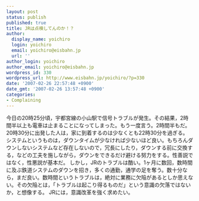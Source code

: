 ```yaml
---
layout: post
status: publish
published: true
title: JRは点検してんのか！？
author:
  display_name: yoichiro
  login: yoichiro
  email: yoichiro@eisbahn.jp
  url: ''
author_login: yoichiro
author_email: yoichiro@eisbahn.jp
wordpress_id: 330
wordpress_url: http://www.eisbahn.jp/yoichiro/?p=330
date: '2007-02-26 22:57:48 +0900'
date_gmt: '2007-02-26 13:57:48 +0900'
categories:
- Complaining
---
```


今日の20時25分頃，宇都宮線の小山駅で信号トラブルが発生。その結果，2時間半以上も電車は止まることになってしまった。もう一度言う。2時間半もだ。20時30分に出発した人は，家に到着するのは少なくとも22時30分を過ぎる。
システムというものは，ダウンタイムが少なければ少ないほど良い。もちろんダウンしないシステムなど存在しないので，冗長にしたり，ダウンする前に交換する，などの工夫を施しながら，ダウンをできるだけ避ける努力をする。性善説ではなく，性悪説が基本だ。
しかし，JRのトラブルは酷い。1ヶ月に数回，数時間に及ぶ鉄道システムのダウンを招き，多くの通勤，通学の足を奪う。数十分なら，まだ良い。数時間というトラブルは，絶対に業務に欠陥があるとしか思えない。その欠陥とは，「トラブルは起こり得るものだ」という意識の欠落ではないか，と想像する。
JRには，意識改革を強く求めたい。
